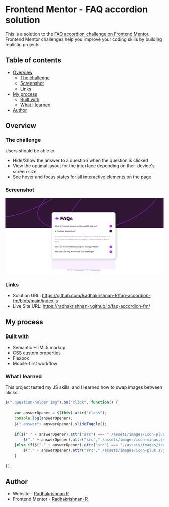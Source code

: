 # Frontend Mentor - FAQ accordion solution

This is a solution to the [FAQ accordion challenge on Frontend Mentor](https://www.frontendmentor.io/challenges/faq-accordion-wyfFdeBwBz). Frontend Mentor challenges help you improve your coding skills by building realistic projects. 


## Table of contents

- [Overview](#overview)
  - [The challenge](#the-challenge)
  - [Screenshot](#screenshot)
  - [Links](#links)
- [My process](#my-process)
  - [Built with](#built-with)
  - [What I learned](#what-i-learned)
- [Author](#author)


## Overview

### The challenge

Users should be able to:

- Hide/Show the answer to a question when the question is clicked
- View the optimal layout for the interface depending on their device's screen size
- See hover and focus states for all interactive elements on the page

### Screenshot

![](./Screenshot.png)


### Links

- Solution URL: https://github.com/Radhakrishnan-R/faq-accordion-fm/blob/main/index.js
- Live Site URL: https://radhakrishnan-r.github.io/faq-accordion-fm/

## My process

### Built with

- Semantic HTML5 markup
- CSS custom properties
- Flexbox
- Mobile-first workflow


### What I learned

This project tested my JS skills, and I learned how to swap images between clicks.

``` js
$(".question-holder img").on("click", function() {

    var answerOpener = $(this).attr("class");
    console.log(answerOpener);
    $(".answer"+ answerOpener).slideToggle();

    if($("." + answerOpener).attr("src") === "./assets/images/icon-plus.svg"){
        $("." + answerOpener).attr("src","./assets/images/icon-minus.svg")
    }else if($("." + answerOpener).attr("src") === "./assets/images/icon-minus.svg"){
        $("." + answerOpener).attr("src","./assets/images/icon-plus.svg")
    }

});

```



## Author

- Website - [Radhakrishnan R](https://radhakrishnans-portfolio.webflow.io/)
- Frontend Mentor - [Radhakrishnan-R](https://www.frontendmentor.io/profile/Radhakrishnan-R)


